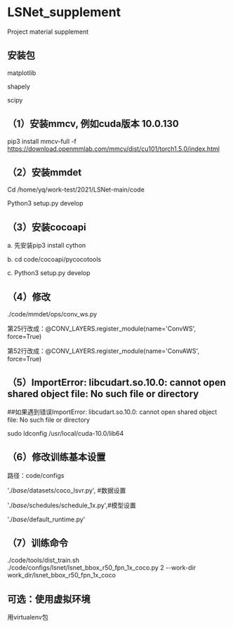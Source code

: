# LSNet_supplement
Project material supplement


## 安装包

matplotlib

shapely

scipy

## （1）安装mmcv, 例如cuda版本 10.0.130

pip3 install mmcv-full -f  https://download.openmmlab.com/mmcv/dist/cu101/torch1.5.0/index.html

## （2）安装mmdet

Cd /home/yq/work-test/2021/LSNet-main/code

Python3 setup.py develop

## （3）安装cocoapi

a. 先安装pip3 install cython

b. cd code/cocoapi/pycocotools

c. Python3 setup.py develop

## （4）修改

./code/mmdet/ops/conv_ws.py

第25行改成：@CONV_LAYERS.register_module(name='ConvWS', force=True)

第52行改成：@CONV_LAYERS.register_module(name='ConvAWS', force=True)

## （5）ImportError: libcudart.so.10.0: cannot open shared object file: No such file or directory

##如果遇到错误ImportError: libcudart.so.10.0: cannot open shared object file: No such file or directory

sudo ldconfig /usr/local/cuda-10.0/lib64

## （6）修改训练基本设置

路径：code/configs

'./_base_/datasets/coco_lsvr.py', #数据设置

'./_base_/schedules/schedule_1x.py',#模型设置

'./_base_/default_runtime.py' 	

## （7）训练命令

./code/tools/dist_train.sh ./code/configs/lsnet/lsnet_bbox_r50_fpn_1x_coco.py 2 --work-dir work_dir/lsnet_bbox_r50_fpn_1x_coco

## 可选：使用虚拟环境
用virtualenv包
